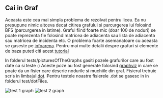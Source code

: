 ## Cai in Graf


Aceasta este cea mai simpla problema de rezolvat pentru liceu.
Ea nu presupune nimic altceva decat citirea grafului si parcurgerea lui folosind BFS (parcurgerea in latime).
Graful fiind foarte mic (doar 100 de noduri) se poate reprezenta fie folosind matricea de adiacenta sau lista de adiacenta
sau matricea de incidenta etc.
O problema foarte asemanatoare cu aceasta se gaseste pe [infoarena](http://www.infoarena.ro/problema/bfs). Pentru mai multe
detalii despre grafuri si elemente de baza puteti citi acest [tutorial](https://www.topcoder.com/community/data-science/data-science-tutorials/introduction-to-graphs-and-their-data-structures-section-2/)

In folderul tests/picturesOfTheGraphs gasiti pozele grafurilor care au fost date ca si teste :)
Aceste poze au fost generate folosind [graphviz](http://www.graphviz.org/) in care se poate da un fisier care descrie 
nodurile si muchiile din graf. Fisierul trebuie scris in limbajul [dot](http://www.graphviz.org/doc/info/lang.html). 
Pentru testele noastre fisierele .dot se gasesc in in folderul test/dotFiles.  

![test 1 graph](https://raw.githubusercontent.com/SAlexandru/iTec/master/HighSchool/CaiInGraf/tests/picturesOfTheGraphs/graph1.png?token=AC9vRbCV2lc1_j-sV6MJfRbmSHWmGTXgks5Y8HrfwA%3D%3D)
![test 2 graph](https://raw.githubusercontent.com/SAlexandru/iTec/master/HighSchool/CaiInGraf/tests/picturesOfTheGraphs/graph2.png?token=AC9vRbCV2lc1_j-sV6MJfRbmSHWmGTXgks5Y8HrfwA%3D%3D)




